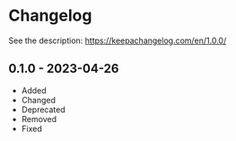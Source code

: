 # Changelog

See the description: https://keepachangelog.com/en/1.0.0/

## 0.1.0 - 2023-04-26

* Added
* Changed
* Deprecated
* Removed
* Fixed
